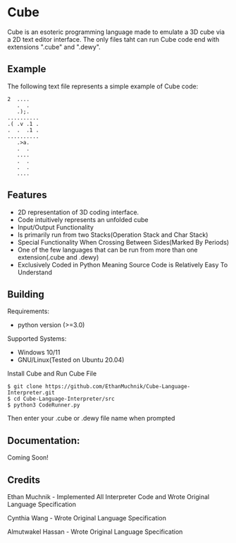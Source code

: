 # Cube
Cube is an esoteric programming language made to emulate a 3D cube via a 2D text editor interface. The only files taht can run Cube code end with extensions ".cube" and ".dewy".

## Example
The following text file represents a simple example of Cube code:

```
2  ....
   .  .
   .);.
..........
.( .v .1 .
.  .  .1 .
..........
   .>a.
   .  .
   ....
   .  .
   .  .
   ....   
```

## Features

- 2D representation of 3D coding interface.
- Code intuitively represents an unfolded cube
- Input/Output Functionality
- Is primarily run from two Stacks(Operation Stack and Char Stack)
- Special Functionality When Crossing Between Sides(Marked By Periods)
- One of the few languages that can be run from more than one extension(.cube and .dewy)
- Exclusively Coded in Python Meaning Source Code is Relatively Easy To Understand

## Building

Requirements:
- python version (>=3.0)

Supported Systems:
- Windows 10/11
- GNU/Linux(Tested on Ubuntu 20.04)

Install Cube and Run Cube File

```
$ git clone https://github.com/EthanMuchnik/Cube-Language-Interpreter.git
$ cd Cube-Language-Interpreter/src
$ python3 CodeRunner.py
```
Then enter your .cube or .dewy file name when prompted

## Documentation:

Coming Soon!

## Credits

Ethan Muchnik - Implemented All Interpreter Code and Wrote Original Language Specification

Cynthia Wang - Wrote Original Language Specification

Almutwakel Hassan - Wrote Original Language Specification
